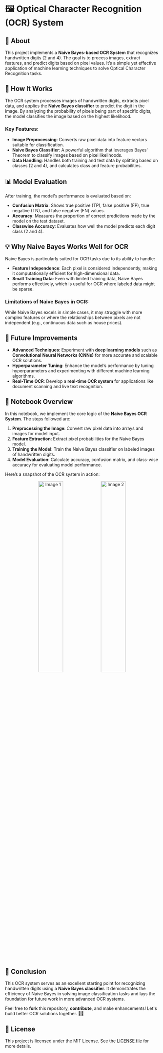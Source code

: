 # 🖼️ Optical Character Recognition (OCR) System

## 🌟 About
This project implements a **Naive Bayes-based OCR System** that recognizes handwritten digits (2 and 4). The goal is to process images, extract features, and predict digits based on pixel values. It’s a simple yet effective application of machine learning techniques to solve Optical Character Recognition tasks.

## 🚀 How It Works
The OCR system processes images of handwritten digits, extracts pixel data, and applies the **Naive Bayes classifier** to predict the digit in the image. By analyzing the probability of pixels being part of specific digits, the model classifies the image based on the highest likelihood.

### Key Features:
- **Image Preprocessing**: Converts raw pixel data into feature vectors suitable for classification.
- **Naive Bayes Classifier**: A powerful algorithm that leverages Bayes' Theorem to classify images based on pixel likelihoods.
- **Data Handling**: Handles both training and test data by splitting based on classes (2 and 4), and calculates class and feature probabilities.

## 📊 Model Evaluation
After training, the model's performance is evaluated based on:
- **Confusion Matrix**: Shows true positive (TP), false positive (FP), true negative (TN), and false negative (FN) values.
- **Accuracy**: Measures the proportion of correct predictions made by the model on the test dataset.
- **Classwise Accuracy**: Evaluates how well the model predicts each digit class (2 and 4).

## 💡 Why Naive Bayes Works Well for OCR
Naive Bayes is particularly suited for OCR tasks due to its ability to handle:
- **Feature Independence**: Each pixel is considered independently, making it computationally efficient for high-dimensional data.
- **Small Training Data**: Even with limited training data, Naive Bayes performs effectively, which is useful for OCR where labeled data might be sparse.

### Limitations of Naive Bayes in OCR:
While Naive Bayes excels in simple cases, it may struggle with more complex features or where the relationships between pixels are not independent (e.g., continuous data such as house prices).

## 🚧 Future Improvements
- **Advanced Techniques**: Experiment with **deep learning models** such as **Convolutional Neural Networks (CNNs)** for more accurate and scalable OCR solutions.
- **Hyperparameter Tuning**: Enhance the model’s performance by tuning hyperparameters and experimenting with different machine learning algorithms.
- **Real-Time OCR**: Develop a **real-time OCR system** for applications like document scanning and live text recognition.

## 📝 Notebook Overview
In this notebook, we implement the core logic of the **Naive Bayes OCR System**. The steps followed are:
1. **Preprocessing the Image**: Convert raw pixel data into arrays and images for model input.
2. **Feature Extraction**: Extract pixel probabilities for the Naive Bayes model.
3. **Training the Model**: Train the Naive Bayes classifier on labeled images of handwritten digits.
4. **Model Evaluation**: Calculate accuracy, confusion matrix, and class-wise accuracy for evaluating model performance.

Here’s a snapshot of the OCR system in action:

<p align="center">
  <img src="https://github.com/user-attachments/assets/56051ea0-4bb9-4bfe-b202-4e445e72c854" alt="Image 1" width="40%" />
  <img src= "https://github.com/user-attachments/assets/d10438da-d512-4fbf-afbb-602a998f0018" alt="Image 2" width="40%" />
</p>




## 🚀 Conclusion
This OCR system serves as an excellent starting point for recognizing handwritten digits using a **Naive Bayes classifier**. It demonstrates the efficiency of Naive Bayes in solving image classification tasks and lays the foundation for future work in more advanced OCR systems.

Feel free to **fork** this repository, **contribute**, and make enhancements! Let's build better OCR solutions together. 🤝✨

## 📜 License
This project is licensed under the MIT License. See the [LICENSE file](https://github.com/Aymen016/Optical-Character-Recognition/blob/master/LICENSE) for more details.
